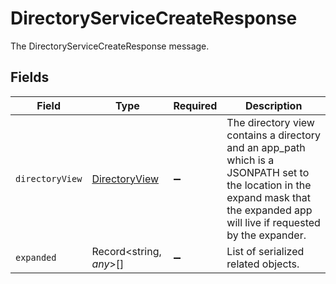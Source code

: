 # DirectoryServiceCreateResponse

The DirectoryServiceCreateResponse message.


## Fields

| Field                                                                                                                                                                            | Type                                                                                                                                                                             | Required                                                                                                                                                                         | Description                                                                                                                                                                      |
| -------------------------------------------------------------------------------------------------------------------------------------------------------------------------------- | -------------------------------------------------------------------------------------------------------------------------------------------------------------------------------- | -------------------------------------------------------------------------------------------------------------------------------------------------------------------------------- | -------------------------------------------------------------------------------------------------------------------------------------------------------------------------------- |
| `directoryView`                                                                                                                                                                  | [DirectoryView](../../models/shared/directoryview.md)                                                                                                                            | :heavy_minus_sign:                                                                                                                                                               | The directory view contains a directory and an app_path which is a JSONPATH set to the location in the expand mask that the expanded app will live if requested by the expander. |
| `expanded`                                                                                                                                                                       | Record<string, *any*>[]                                                                                                                                                          | :heavy_minus_sign:                                                                                                                                                               | List of serialized related objects.                                                                                                                                              |